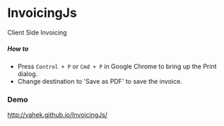 InvoicingJs
===========

Client Side Invoicing


##### How to
- Press `Control + P` or `Cmd + P` in Google Chrome to bring up the Print dialog.
- Change destination to 'Save as PDF' to save the invoice.

### Demo
http://vahek.github.io/InvoicingJs/
